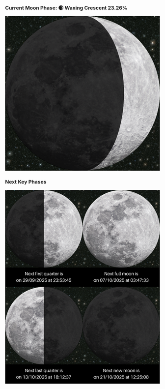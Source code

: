 ### Current Moon Phase: 🌒 Waxing Crescent 23.26%
![Moon Phase](moonphase.png)
### Next Key Phases
![Gallery](gallery.png)